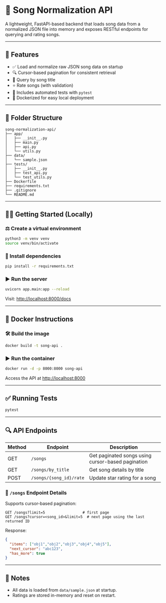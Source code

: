 # 🎵 Song Normalization API

A lightweight, FastAPI-based backend that loads song data from a normalized JSON file into memory and exposes RESTful endpoints for querying and rating songs.

---

## 🚀 Features

- ✅ Load and normalize raw JSON song data on startup
- 🔍 Cursor-based pagination for consistent retrieval
- 🎯 Query by song title
- ⭐ Rate songs (with validation)
- 🧪 Includes automated tests with `pytest`
- 🐳 Dockerized for easy local deployment

---

## 📁 Folder Structure

```
song-normalization-api/
├── app/
│   ├── __init__.py
│   ├── main.py
│   ├── api.py
│   └── utils.py
├── data/
│   └── sample.json
├── tests/
│   ├── __init__.py
│   ├── test_api.py
│   └── test_utils.py
├── Dockerfile
├── requirements.txt
├── .gitignore
└── README.md
```

---

## 🧑‍💻 Getting Started (Locally)

### ⚖️ Create a virtual environment

```bash
python3 -m venv venv
source venv/bin/activate 
```

### 📆 Install dependencies

```bash
pip install -r requirements.txt
```

### ▶️ Run the server

```bash
uvicorn app.main:app --reload
```

Visit: [http://localhost:8000/docs](http://localhost:8000/docs)

---

## 🐳 Docker Instructions

### 🛠 Build the image

```bash
docker build -t song-api .
```

### ▶️ Run the container

```bash
docker run -d -p 8000:8000 song-api
```

Access the API at [http://localhost:8000](http://localhost:8000)

---

## ✅ Running Tests

```bash
pytest
```

---

## 🔍 API Endpoints

| Method | Endpoint                  | Description                                         |
|--------|---------------------------|-----------------------------------------------------|
| GET    | `/songs`                  | Get paginated songs using cursor-based pagination  |
| GET    | `/songs/by_title`        | Get song details by title                          |
| POST   | `/songs/{song_id}/rate`  | Update star rating for a song                      |

### 📘 `/songs` Endpoint Details

Supports cursor-based pagination:

```http
GET /songs?limit=5                 # first page
GET /songs?cursor=<song_id>&limit=5  # next page using the last returned ID
```

Response:

```json
{
  "items": ["obj1","obj2","obj3","obj4","obj5"],
  "next_cursor": "abc123",
  "has_more": true
}
```

---

## 📝 Notes

- All data is loaded from `data/sample.json` at startup.
- Ratings are stored in-memory and reset on restart.